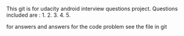This git is for udacity android interview questions project.
Questions included are :
1.
2.
3.
4.
5.

for answers and answers for the code problem see the file in git 
